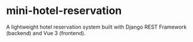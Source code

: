 # mini-hotel-reservation
A lightweight hotel reservation system built with Django REST Framework (backend) and Vue 3 (frontend).
